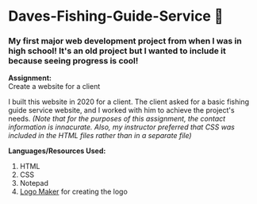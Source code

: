 # Daves-Fishing-Guide-Service &#127907;
### My first major web development project from when I was in high school! It's an old project but I wanted to include it because seeing progress is cool!

**Assignment:**  
Create a website for a client  

I built this website in 2020 for a client. The client asked for a basic fishing guide service website, and I worked with him to achieve the project's needs. *(Note that for the purposes of this assignment, the contact information is innacurate. Also, my instructor preferred that CSS was included in the HTML files rather than in a separate file)*  

**Languages/Resources Used:**  
1. HTML
2. CSS
3. Notepad
4. [Logo Maker](https://www.logomaker.com) for creating the logo
